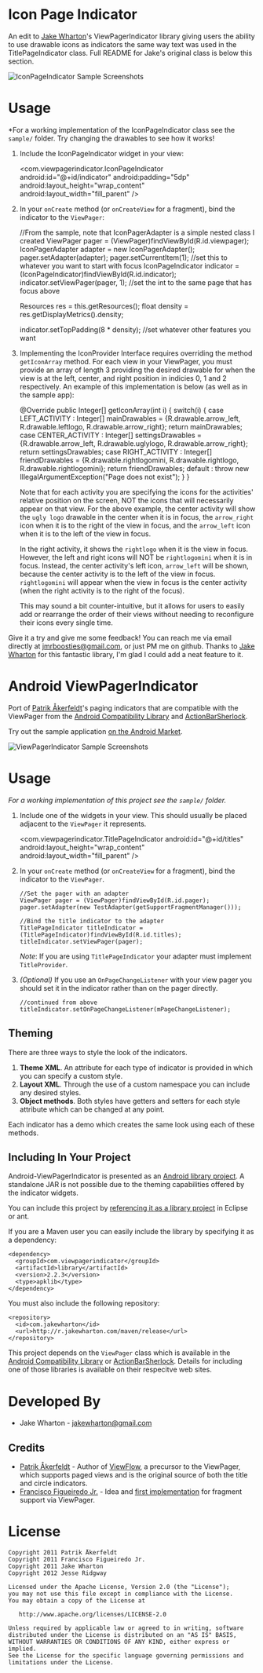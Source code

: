 Icon Page Indicator
===================

An edit to [Jake Wharton][11]'s ViewPagerIndicator library giving users the ability to 
use drawable icons as indicators the same way text was used in the 
TitlePageIndicator class. Full README for Jake's original class is below this section.

![IconPageIndicator Sample Screenshots][12]



Usage
=====

*For a working implementation of the IconPageIndicator class see the `sample/`
folder. Try changing the drawables to see how it works!

  1. Include the IconPageIndicator widget in your view:

		<com.viewpagerindicator.IconPageIndicator
			android:id="@+id/indicator"
			android:padding="5dp"
			android:layout_height="wrap_content"
			android:layout_width="fill_parent" />
  
  2. In your `onCreate` method (or `onCreateView` for a fragment), bind the
     indicator to the `ViewPager`:
	 
		//From the sample, note that IconPagerAdapter is a simple nested class I created
		ViewPager pager = (ViewPager)findViewById(R.id.viewpager);
		IconPagerAdapter adapter = new IconPagerAdapter();
		pager.setAdapter(adapter);
		pager.setCurrentItem(1); //set this to whatever you want to start with focus
		IconPageIndicator indicator = (IconPageIndicator)findViewById(R.id.indicator);
		indicator.setViewPager(pager, 1); //set the int to the same page that has focus above
		
		Resources res = this.getResources();
		float density = res.getDisplayMetrics().density;
		
		indicator.setTopPadding(8 * density);
		//set whatever other features you want

		
  3. Implementing the IconProvider Interface requires overriding the method `getIconArray` method.
	 For each view in your ViewPager, you must provide an array of length 3 providing the desired
	 drawable for when the view is at the left, center, and right position in indicies 0, 1 and 2 
	 respectively. An example of this implementation is below (as well as in the sample app):
		
		@Override
		public Integer[] getIconArray(int i) {
			switch(i) {
			case LEFT_ACTIVITY :
				Integer[] mainDrawables = 
				{R.drawable.arrow_left, R.drawable.leftlogo, R.drawable.arrow_right};
				return mainDrawables;
			case CENTER_ACTIVITY :
				Integer[] settingsDrawables = 
				{R.drawable.arrow_left, R.drawable.uglylogo, R.drawable.arrow_right};
				return settingsDrawables;
			case RIGHT_ACTIVITY :
				Integer[] friendDrawables = 
				{R.drawable.rightlogomini, R.drawable.rightlogo, R.drawable.rightlogomini};
				return friendDrawables;
			default :
				throw new IllegalArgumentException("Page does not exist");
			}
		}
  
	 Note that for each activity you are specifying the icons for the activities' relative position
	 on the screen, NOT the icons that will necessarily appear on that view. For the above example, 
	 the center activity will show the `ugly logo` drawable in the center when it is in focus,
	 the `arrow_right` icon when it is to the right of the view in focus, and the `arrow_left` icon
	 when it is to the left of the view in focus.
	 
	 In the right activity, it shows the `rightlogo` when it is the view in focus. However, the left
	 and right icons will NOT be `rightlogomini` when it is in focus. Instead, the center activity's
	 left icon, `arrow_left` will be shown, because the center activity is to the left of the view in
	 focus. `rightlogomini` will appear when the view in focus is the center activity (when the right 
	 activity is to the right of the focus).
	 
	 This may sound a bit counter-intuitive, but it allows for users to easily add or rearrange the 
	 order of their views without needing to reconfigure their icons every single time.
  
  
Give it a try and give me some feedback! You can reach me via email directly at jmrboosties@gmail.com, 
or just PM me on github. Thanks to [Jake Wharton][11] for this fantastic library, I'm glad I could add
a neat feature to it.
  
Android ViewPagerIndicator
==========================

Port of [Patrik Åkerfeldt][1]'s paging indicators that are compatible with the
ViewPager from the [Android Compatibility Library][2] and
[ActionBarSherlock][3].

Try out the sample application [on the Android Market][10].

![ViewPagerIndicator Sample Screenshots][9]




Usage
=====

*For a working implementation of this project see the `sample/` folder.*

  1. Include one of the widgets in your view. This should usually be placed
     adjacent to the `ViewPager` it represents.

        <com.viewpagerindicator.TitlePageIndicator
            android:id="@+id/titles"
            android:layout_height="wrap_content"
            android:layout_width="fill_parent" />

  2. In your `onCreate` method (or `onCreateView` for a fragment), bind the
     indicator to the `ViewPager`.

         //Set the pager with an adapter
         ViewPager pager = (ViewPager)findViewById(R.id.pager);
         pager.setAdapter(new TestAdapter(getSupportFragmentManager()));

         //Bind the title indicator to the adapter
         TitlePageIndicator titleIndicator = (TitlePageIndicator)findViewById(R.id.titles);
         titleIndicator.setViewPager(pager);

     *Note*: If you are using `TitlePageIndicator` your adapter must implement
     `TitleProvider`.

  3. *(Optional)* If you use an `OnPageChangeListener` with your view pager
     you should set it in the indicator rather than on the pager directly.

         //continued from above
         titleIndicator.setOnPageChangeListener(mPageChangeListener);


Theming
-------

There are three ways to style the look of the indicators.

 1. **Theme XML**. An attribute for each type of indicator is provided in which
    you can specify a custom style.
 2. **Layout XML**. Through the use of a custom namespace you can include any
    desired styles.
 3. **Object methods**. Both styles have getters and setters for each style
    attribute which can be changed at any point.

Each indicator has a demo which creates the same look using each of these
methods.


Including In Your Project
-------------------------

Android-ViewPagerIndicator is presented as an [Android library project][7]. A
standalone JAR is not possible due to the theming capabilities offered by the
indicator widgets.

You can include this project by [referencing it as a library project][8] in
Eclipse or ant.

If you are a Maven user you can easily include the library by specifying it as
a dependency:

    <dependency>
      <groupId>com.viewpagerindicator</groupId>
      <artifactId>library</artifactId>
      <version>2.2.3</version>
      <type>apklib</type>
    </dependency>

You must also include the following repository:

    <repository>
      <id>com.jakewharton</id>
      <url>http://r.jakewharton.com/maven/release</url>
    </repository>



This project depends on the `ViewPager` class which is available in the
[Android Compatibility Library][2] or [ActionBarSherlock][3]. Details for
including one of those libraries is available on their respecitve web sites.




Developed By
============

 * Jake Wharton - <jakewharton@gmail.com>


Credits
-------

 * [Patrik Åkerfeldt][1] - Author of [ViewFlow][4], a precursor to the ViewPager,
   which supports paged views and is the original source of both the title
   and circle indicators.
 * [Francisco Figueiredo Jr.][5] - Idea and [first implementation][6] for
   fragment support via ViewPager.




License
=======

    Copyright 2011 Patrik Åkerfeldt
    Copyright 2011 Francisco Figueiredo Jr.
    Copyright 2011 Jake Wharton
	Copyright 2012 Jesse Ridgway

    Licensed under the Apache License, Version 2.0 (the "License");
    you may not use this file except in compliance with the License.
    You may obtain a copy of the License at

       http://www.apache.org/licenses/LICENSE-2.0

    Unless required by applicable law or agreed to in writing, software
    distributed under the License is distributed on an "AS IS" BASIS,
    WITHOUT WARRANTIES OR CONDITIONS OF ANY KIND, either express or implied.
    See the License for the specific language governing permissions and
    limitations under the License.






 [1]: https://github.com/pakerfeldt
 [2]: http://developer.android.com/sdk/compatibility-library.html
 [3]: http://actionbarsherlock.com
 [4]: https://github.com/pakerfeldt/android-viewflow
 [5]: https://github.com/franciscojunior
 [6]: https://gist.github.com/1122947
 [7]: http://developer.android.com/guide/developing/projects/projects-eclipse.html
 [8]: http://developer.android.com/guide/developing/projects/projects-eclipse.html#ReferencingLibraryProject
 [9]: https://raw.github.com/JakeWharton/Android-ViewPagerIndicator/master/sample/screens.png
 [10]: https://market.android.com/details?id=com.viewpagerindicator.sample
 [11]: https://github.com/jakewharton/android-viewpagerindicator
 [12]: https://github.com/jmrboosties/Android-ViewPagerIndicator/raw/master/sample/iconscreens.png
